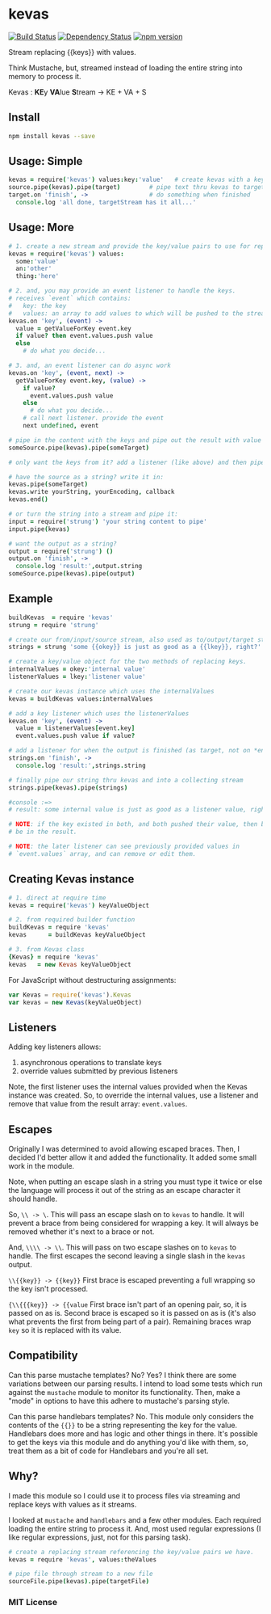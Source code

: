 # kevas
[![Build Status](https://travis-ci.org/elidoran/node-kevas.svg?branch=master)](https://travis-ci.org/elidoran/node-kevas)
[![Dependency Status](https://gemnasium.com/elidoran/node-kevas.png)](https://gemnasium.com/elidoran/node-kevas)
[![npm version](https://badge.fury.io/js/kevas.svg)](http://badge.fury.io/js/kevas)

Stream replacing {{keys}} with values.

Think Mustache, but, streamed instead of loading the entire string into memory to process it.

Kevas : **KE**y **VA**lue **S**tream -> KE + VA + S

## Install

```sh
npm install kevas --save
```

## Usage: Simple

```coffeescript
kevas = require('kevas') values:key:'value'   # create kevas with a key/value map
source.pipe(kevas).pipe(target)        # pipe text thru kevas to target
target.on 'finish', ->                 # do something when finished
  console.log 'all done, targetStream has it all...'
```

## Usage: More

```coffeescript
# 1. create a new stream and provide the key/value pairs to use for replacing
kevas = require('kevas') values:
  some:'value'
  an:'other'
  thing:'here'

# 2. and, you may provide an event listener to handle the keys.
# receives `event` which contains:
#   key: the key
#   values: an array to add values to which will be pushed to the stream
kevas.on 'key', (event) ->
  value = getValueForKey event.key
  if value? then event.values.push value
  else
    # do what you decide...

# 3. and, an event listener can do async work
kevas.on 'key', (event, next) ->
  getValueForKey event.key, (value) ->
    if value?
      event.values.push value
    else
      # do what you decide...
    # call next listener. provide the event
    next undefined, event

# pipe in the content with the keys and pipe out the result with value replacements.
someSource.pipe(kevas).pipe(someTarget)

# only want the keys from it? add a listener (like above) and then pipe the source in.

# have the source as a string? write it in:
kevas.pipe(someTarget)
kevas.write yourString, yourEncoding, callback
kevas.end()

# or turn the string into a stream and pipe it:
input = require('strung') 'your string content to pipe'
input.pipe(kevas)

# want the output as a string?
output = require('strung') ()
output.on 'finish', ->
  console.log 'result:',output.string
someSource.pipe(kevas).pipe(output)
```

## Example

```coffeescript
buildKevas  = require 'kevas'
strung = require 'strung'

# create our from/input/source stream, also used as to/output/target stream
strings = strung 'some {{okey}} is just as good as a {{lkey}}, right?'

# create a key/value object for the two methods of replacing keys.
internalValues = okey:'internal value'
listenerValues = lkey:'listener value'

# create our kevas instance which uses the internalValues
kevas = buildKevas values:internalValues

# add a key listener which uses the listenerValues
kevas.on 'key', (event) ->
  value = listenerValues[event.key]
  event.values.push value if value?

# add a listener for when the output is finished (as target, not on *end* as source)
strings.on 'finish', ->
  console.log 'result:',strings.string  

# finally pipe our string thru kevas and into a collecting stream
strings.pipe(kevas).pipe(strings)

#console :=>
# result: some internal value is just as good as a listener value, right?

# NOTE: if the key existed in both, and both pushed their value, then both values would
# be in the result.

# NOTE: the later listener can see previously provided values in
# `event.values` array, and can remove or edit them.
```

## Creating Kevas instance

```coffeescript
# 1. direct at require time
kevas = require('kevas') keyValueObject

# 2. from required builder function
buildKevas = require 'kevas'
kevas      = buildKevas keyValueObject

# 3. from Kevas class
{Kevas} = require 'kevas'
kevas   = new Kevas keyValueObject
```

For JavaScript without destructuring assignments:
```JavaScript
var Kevas = require('kevas').Kevas
var kevas = new Kevas(keyValueObject)
```

## Listeners

Adding key listeners allows:

1. asynchronous operations to translate keys
2. override values submitted by previous listeners

Note, the first listener uses the internal values provided when the Kevas instance was created. So, to override the internal values, use a listener and remove that value from the result array: `event.values`.

## Escapes

Originally I was determined to avoid allowing escaped braces. Then, I decided I'd better allow it and added the functionality. It added some small work in the module.

Note, when putting an escape slash in a string you must type it twice or else the language will process it out of the string as an escape character it should handle.

So, `\\ -> \`. This will pass an escape slash on to `kevas` to handle. It will prevent a brace from being considered for wrapping a key. It will always be removed whether it's next to a brace or not.

And, `\\\\ -> \\`. This will pass on two escape slashes on to `kevas` to handle. The first escapes the second leaving a single slash in the `kevas` output.

`\\{{key}} -> {{key}}` First brace is escaped preventing a full wrapping so the key isn't processed.

`{\\{{{key}} -> {{value` First brace isn't part of an opening pair, so, it is passed on as is. Second brace is escaped so it is passed on as is (it's also what prevents the first from being part of a pair). Remaining braces wrap `key` so it is replaced with its value.


## Compatibility

Can this parse mustache templates? No? Yes? I think there are some variations between our parsing results. I intend to load some tests which run against the `mustache` module to monitor its functionality. Then, make a "mode" in options to have this adhere to mustache's parsing style.

Can this parse handlebars templates? No. This module only considers the contents of the `{{}}` to be a string representing the key for the value. Handlebars does more and has logic and other things in there. It's possible to get the keys via this module and do anything you'd like with them, so, treat them as a bit of code for Handlebars and you're all set.

## Why?

I made this module so I could use it to process files via streaming and replace keys with values as it streams.

I looked at `mustache` and `handlebars` and a few other modules. Each required loading the entire string to process it. And, most used regular expressions (I like regular expressions, just, not for this parsing task).

```coffeescript
# create a replacing stream referencing the key/value pairs we have.
kevas = require 'kevas', values:theValues

# pipe file through stream to a new file
sourceFile.pipe(kevas).pipe(targetFile)
```

### MIT License
